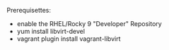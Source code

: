 Prerequisettes: 
- enable the RHEL/Rocky 9 "Developer" Repository
- yum install libvirt-devel
- vagrant plugin install vagrant-libvirt
